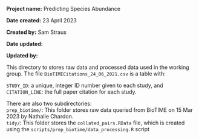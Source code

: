 **Project name:** Predicting Species Abundance

**Date created:** 23 April 2023

**Created by:** Sam Straus

**Date updated:**

**Updated by:**

This directory to stores raw data and processed data used in the working group. The file `BioTIMECitations_24_06_2021.csv` is a table with:

`STUDY_ID`: a unique, integer ID number given to each study, and\
`CITATION_LINE`: the full paper citation for each study.

There are also two subdirectories:\
`prep_biotime/`: This folder stores raw data queried from BioTIME on 15 Mar 2023 by Nathalie Chardon.\
`tidy/`: This folder stores the `collated_pairs.RData` file, which is created using the `scripts/prep_biotime/data_processing.R` script
